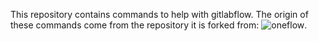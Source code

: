 This repository contains commands to help with gitlabflow.
The origin of these commands come from the repository it is forked from: ![oneflow](https://github.com/StevenThuriot/oneflow).


